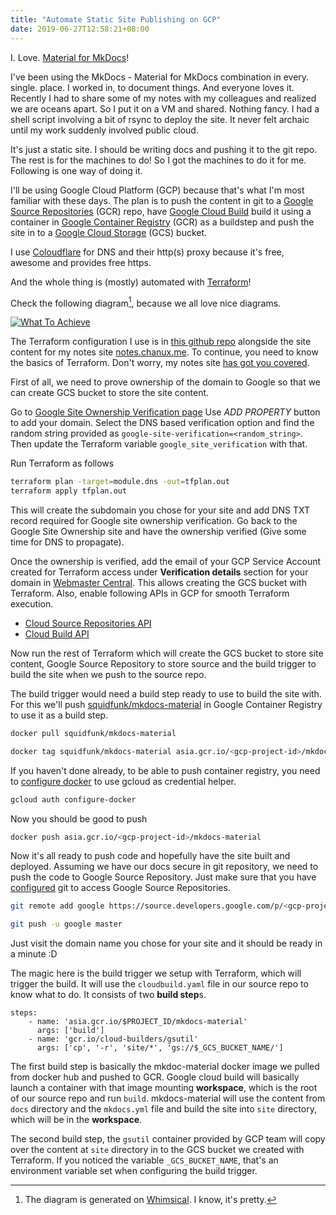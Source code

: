 ```yaml
---
title: "Automate Static Site Publishing on GCP"
date: 2019-06-27T12:58:21+08:00
---
```


I. Love. [Material for MkDocs](https://squidfunk.github.io/mkdocs-material/)!

I've been using the MkDocs - Material for MkDocs combination in every. single.
place. I worked in, to document things. And everyone loves it. Recently I had
to share some of my notes with my colleagues and realized we are oceans apart.
So I put it on a VM and shared. Nothing fancy. I had a shell script involving
a bit of rsync to deploy the site. It never felt archaic until my work suddenly
involved public cloud.

It's just a static site. I should be writing docs and pushing it to the git
repo. The rest is for the machines to do! So I got the machines to do it for
me.  Following is one way of doing it.

I'll be using Google Cloud Platform (GCP) because that's what I'm most familiar
with these days. The plan is to push the content in git to a [Google Source
Repositories](https://cloud.google.com/source-repositories/) (GCR) repo, have
[Google Cloud Build](https://cloud.google.com/cloud-build/) build it using
a container in [Google Container
Registry](https://cloud.google.com/container-registry/) (GCR) as a buildstep
and push the site in to a [Google Cloud
Storage](https://cloud.google.com/storage/) (GCS) bucket.

I use [Coloudflare](https://www.cloudflare.com/) for DNS and their http(s)
proxy because it's free, awesome and provides free https.

And the whole thing is (mostly) automated with
[Terraform](https://www.terraform.io/)!

Check the following diagram[^1], because we all love nice diagrams.

[![What To Achieve](/blog/images/automate-static-site-publishing-on-gcp/goal.png)](/blog/images/automate-static-site-publishing-on-gcp/goal.png)

The Terraform configuration I use is in [this github
repo](https://github.com/chanux/notes.chanux.me) alongside the site content for
my notes site [notes.chanux.me](https://notes.chanux.me). To continue, you need
to know the basics of Terraform. Don't worry, my notes site [has got you
covered](https://notes.chanux.me/terraform/the-basics/).

First of all, we need to prove ownership of the domain to Google so that we can
create GCS bucket to store the site content.

Go to [Google Site Ownership Verification
page](https://www.google.com/webmasters/verification/home?hl=en) Use *ADD
PROPERTY* button to add your domain. Select the DNS based verification
option and find the random string provided as
`google-site-verification=<random_string>`.  Then update the Terraform variable
`google_site_verification` with that.

Run Terraform as follows

```bash
terraform plan -target=module.dns -out=tfplan.out
terraform apply tfplan.out
```

This will create the subdomain you chose for your site and add DNS TXT record
required for Google site ownership verification. Go back to the Google Site
Ownership site and have the ownership verified (Give some time for DNS to
propagate).

Once the ownership is verified, add the email of your GCP Service Account
created for Terraform access under **Verification details** section for your
domain in [Webmaster
Central](https://www.google.com/webmasters/verification/home). This allows
creating the GCS bucket with Terraform. Also, enable following APIs in GCP for
smooth Terraform execution.

- [Cloud Source Repositories API](https://console.developers.google.com/apis/api/sourcerepo.googleapis.com/overview)
- [Cloud Build API](https://console.developers.google.com/apis/api/cloudbuild.googleapis.com/overview)

Now run the rest of Terraform which will create the GCS bucket to store site
content, Google Source Repository to store source and the build trigger to
build the site when we push to the source repo.

The build trigger would need a build step ready to use to build the site with.
For this we'll push
[squidfunk/mkdocs-material](https://hub.docker.com/r/squidfunk/mkdocs-material/)
in Google Container Registry to use it as a build step.

```bash
docker pull squidfunk/mkdocs-material
```

```bash
docker tag squidfunk/mkdocs-material asia.gcr.io/<gcp-project-id>/mkdocs-material
```

If you haven't done already, to be able to push container registry, you need to
[configure
docker](https://cloud.google.com/container-registry/docs/pushing-and-pulling)
to use gcloud as credential helper.

```bash
gcloud auth configure-docker
```

Now you should be good to push

```bash
docker push asia.gcr.io/<gcp-project-id>/mkdocs-material
```

Now it's all ready to push code and hopefully have the site built and deployed.
Assuming we have our docs secure in git repository, we need to push the code to
Google Source Repository. Just make sure that you have
[configured](https://notes.chanux.me/gcp/tips/#google-source-repository-git-access)
git to access Google Source Repositories.

```bash
git remote add google https://source.developers.google.com/p/<gcp-project-id>/r/<cloud-sourc-repository-name>
```

```bash
git push -u google master
```

Just visit the domain name you chose for your site and it should be ready in
a minute :D

The magic here is the build trigger we setup with Terraform, which will trigger
the build. It will use the `cloudbuild.yaml` file in our source repo to know
what to do. It consists of two **build step**s.

```
steps:
    - name: 'asia.gcr.io/$PROJECT_ID/mkdocs-material'
      args: ['build']
    - name: 'gcr.io/cloud-builders/gsutil'
      args: ['cp', '-r', 'site/*', 'gs://$_GCS_BUCKET_NAME/']
```

The first build step is basically the mkdoc-material docker image we pulled
from docker hub and pushed to GCR. Google cloud build will basically launch
a container with that image mounting **workspace**, which is the root of our
source repo and run `build`. mkdocs-material will use the content from `docs`
directory and the `mkdocs.yml` file and build the site into `site` directory,
which will be in the **workspace**.

The second build step, the `gsutil` container provided by GCP team will copy
over the content at `site` directory in to the GCS bucket we created with
Terraform. If you noticed the variable `_GCS_BUCKET_NAME`, that's an
environment variable set when configuring the build trigger.

[^1]: The diagram is generated on [Whimsical](https://whimsical.com/). I know, it's pretty.
